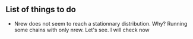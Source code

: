## List of things to do

* Nrew does not seem to reach a stationnary distribution. Why?
  Running some chains with only nrew. Let's see. I will check now
